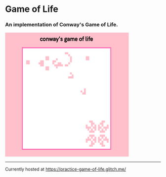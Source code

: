 # Game of Life

### An implementation of Conway's Game of Life.

<img src="./gameoflife.png" width="400" height="400"/>
<!-- ![Game of Life](./gameoflife.png) -->

---

Currently hosted at https://practice-game-of-life.glitch.me/
